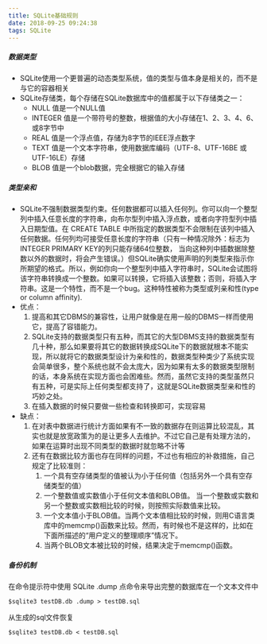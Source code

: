 ```yaml
---
title: SQLite基础规则
date: 2018-09-25 09:24:38
tags: SQLite
---
```

##### 数据类型
* SQLite使用一个更普遍的动态类型系统，值的类型与值本身是相关的，而不是与它的容器相关
* SQLite存储类，每个存储在SQLite数据库中的值都属于以下存储类之一：
  * NULL	值是一个NULL值
  * INTEGER		值是一个带符号的整数，根据值的大小存储在1、2、3、4、6、或8字节中
  * REAL	值是一个浮点值，存储为8字节的IEEE浮点数字
  * TEXT	值是一个文本字符串，使用数据库编码（UTF-8、UTF-16BE 或 UTF-16LE）存储
  * BLOB	值是一个blob数据，完全根据它的输入存储

##### 类型亲和
* SQLite不强制数据类型约束。任何数据都可以插入任何列。你可以向一个整型列中插入任意长度的字符串，向布尔型列中插入浮点数，或者向字符型列中插入日期型值。在 CREATE TABLE 中所指定的数据类型不会限制在该列中插入任何数据。任何列均可接受任意长度的字符串（只有一种情况除外：标志为INTEGER PRIMARY KEY的列只能存储64位整数， 当向这种列中插数据除整数以外的数据时，将会产生错误。）但SQLite确实使用声明的列类型来指示你所期望的格式。所以，例如你向一个整型列中插入字符串时，SQLite会试图将该字符串转换成一个整数。如果可以转换，它将插入该整数；否则，将插入字符串。这是一个特性，而不是一个bug。这种特性被称为类型或列亲和性(type or column affinity).
* 优点：
    1. 提高和其它DBMS的兼容性，让用户就像是在用一般的DBMS一样而使用它，提高了容错能力。
    2. SQLite支持的数据类型只有五种，而其它的大型DBMS支持的数据类型有几十种，那么如果要将其它的数据转换成SQLite下的数据就根本不能实现，所以就将它的数据类型设计为亲和性的，数据类型种类少了系统实现会简单很多，整个系统也就不会太庞大，因为如果有太多的数据类型限制的话，本身系统在实现方面也会困难些。然而，虽然它支持的类型虽然只有五种，可是实际上任何类型都支持了，这就是SQLite数据类型亲和性的巧妙之处。
    3. 在插入数据的时候只要做一些检查和转换即可，实现容易
 * 缺点：
    1. 在对表中数据进行统计方面如果有不一致的数据存在则运算比较混乱，其实也就是放宽政策为的是让更多人去维护。不过它自己是有处理方法的，如果在运算时出现不同类型的数据时就忽略不计等
    2.  还有在数据比较方面也存在同样的问题，不过也有相应的补救措施，自己规定了比较准则：
        1. 一个具有空存储类型的值被认为小于任何值（包括另外一个具有空存储类型的值）
        2. 一个整数值或实数值小于任何文本值和BLOB值。 当一个整数或实数和另一个整数或实数相比较的时候，则按照实际数值来比较。
        3. 一个文本值小于BLOB值。当两个文本值相比较的时候，则用C语言类库中的memcmp()函数来比较。然而，有时候也不是这样的，比如在下面所描述的“用户定义的整理顺序”情况下。
        4. 当两个BLOB文本被比较的时候，结果决定于memcmp()函数。
##### 备份机制
在命令提示符中使用 SQLite .dump 点命令来导出完整的数据库在一个文本文件中
```
$sqlite3 testDB.db .dump > testDB.sql
```
从生成的sql文件恢复
```
$sqlite3 testDB.db < testDB.sql
```